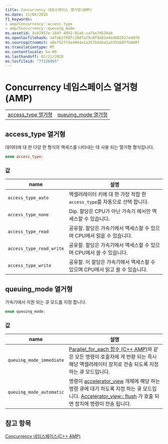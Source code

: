 ```yaml
---
title: Concurrency 네임스페이스 열거형(AMP)
ms.date: 11/04/2016
f1_keywords:
- amp/Concurrency::access_type
- amp/Concurrency::queuing_mode
ms.assetid: 4c87457e-184f-4992-81ab-ca75e7d524ab
ms.openlocfilehash: a4feb2f98fc288fa79c0f9d81e4ed882027eddf8
ms.sourcegitcommit: a8ef52ff4a4944a1a257bdaba1a3331607fb8d0f
ms.translationtype: MT
ms.contentlocale: ko-KR
ms.lasthandoff: 02/11/2020
ms.locfileid: "77126955"
---
```

# <a name="concurrency-namespace-enums-amp"></a>Concurrency 네임스페이스 열거형(AMP)

|||
|-|-|
|[access_type 열거형](#access_type)|[queuing_mode 열거형](#queuing_mode)|

## <a name="access_type"></a>access_type 열거형

데이터에 대 한 다양 한 형식의 액세스를 나타내는 데 사용 되는 열거형 형식입니다.

```cpp
enum access_type;
```

### <a name="values"></a>값

|name|설명|
|----------|-----------------|
|`access_type_auto`|액셀러레이터 키에 대 한 가장 적합 한 `access_type`를 자동으로 선택 합니다.|
|`access_type_none`|Dip. 할당은 CPU가 아닌 가속기 에서만 액세스할 수 있습니다.|
|`access_type_read`|공유할. 할당은 가속기에서 액세스할 수 있으며 CPU에서 읽을 수 있습니다.|
|`access_type_read_write`|공유할. 할당은 가속기에서 액세스할 수 있으며 CPU에서 쓸 수 있습니다.|
|`access_type_write`|공유할. 이 할당은 가속기에서 액세스할 수 있으며 CPU에서 읽고 쓸 수 있습니다.|

## <a name="queuing_mode"></a>queuing_mode 열거형

가속기에서 지원 되는 큐 모드를 지정 합니다.

```cpp
enum queuing_mode;
```

### <a name="values"></a>값

|name|설명|
|----------|-----------------|
|`queuing_mode_immediate`|[Parallel_for_each 함수 (C++ AMP)](concurrency-namespace-functions-amp.md#parallel_for_each)와 같은 모든 명령이 호출자에 게 반환 되는 즉시 해당 액셀러레이터 장치로 전송 되도록 지정 하는 큐 모드입니다.|
|`queuing_mode_automatic`|명령이 [accelerator_view](accelerator-view-class.md) 개체에 해당 하는 명령 큐에 대기 하도록 지정 하는 큐 모드입니다. [Accelerator_view:: flush](accelerator-view-class.md#flush) 가 호출 되 면 장치에 명령이 전송 됩니다.|

## <a name="see-also"></a>참고 항목

[Concurrency 네임스페이스(C++ AMP)](concurrency-namespace-cpp-amp.md)
